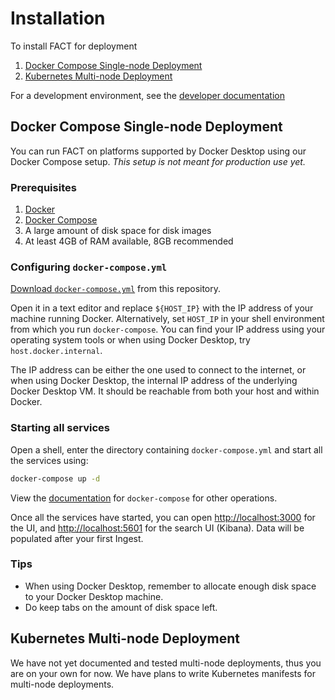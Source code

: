 # Installation

To install FACT for deployment

1. [Docker Compose Single-node Deployment](#docker-compose-single-node-deployment)
1. [Kubernetes Multi-node Deployment](#kubernetes-multi-node-deployment)

For a development environment, see the [developer documentation](developing.md)

## Docker Compose Single-node Deployment

You can run FACT on platforms supported by Docker Desktop using our Docker
Compose setup. _This setup is not meant for production use yet._

### Prerequisites

1. [Docker](https://docs.docker.com/get-docker/)
2. [Docker Compose](https://docs.docker.com/compose/install/)
3. A large amount of disk space for disk images
4. At least 4GB of RAM available, 8GB recommended

### Configuring `docker-compose.yml`

[Download `docker-compose.yml`](https://github.com/unicornunicode/FACT/raw/main/docker-compose.yaml)
from this repository.

Open it in a text editor and replace `${HOST_IP}` with the IP address of your
machine running Docker. Alternatively, set `HOST_IP` in your shell environment
from which you run `docker-compose`. You can find your IP address using your
operating system tools or when using Docker Desktop, try `host.docker.internal`.

The IP address can be either the one used to connect to the internet, or when
using Docker Desktop, the internal IP address of the underlying Docker Desktop
VM. It should be reachable from both your host and within Docker.

### Starting all services

Open a shell, enter the directory containing `docker-compose.yml` and start all
the services using:

```sh
docker-compose up -d
```

View the [documentation](https://docs.docker.com/compose/reference/) for
`docker-compose` for other operations.

Once all the services have started, you can open [http://localhost:3000](http://localhost:3000)
for the UI, and [http://localhost:5601](http://localhost:5601/app/discover) for
the search UI (Kibana). Data will be populated after your first Ingest.

### Tips

- When using Docker Desktop, remember to allocate enough disk space to your
  Docker Desktop machine.
- Do keep tabs on the amount of disk space left.

## Kubernetes Multi-node Deployment

We have not yet documented and tested multi-node deployments, thus you are on
your own for now. We have plans to write Kubernetes manifests for multi-node
deployments.

<!-- vim: set conceallevel=2 et ts=2 sw=2: -->
